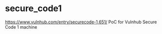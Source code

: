 # secure_code1
https://www.vulnhub.com/entry/securecode-1,651/
PoC for Vulnhub Secure Code 1 machine

